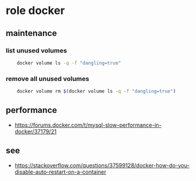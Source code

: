 # role docker

## maintenance

### list unused volumes
```bash 
    docker volume ls -q -f "dangling=true"
```

### remove all unused volumes
```bash 
    docker volume rm $(docker volume ls -q -f "dangling=true")
```

## performance
- https://forums.docker.com/t/mysql-slow-performance-in-docker/37179/21

## see
- https://stackoverflow.com/questions/37599128/docker-how-do-you-disable-auto-restart-on-a-container
